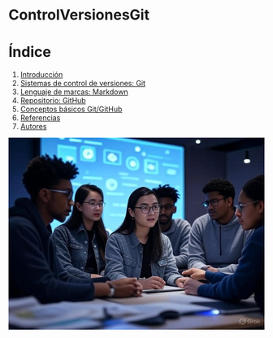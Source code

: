 # ControlVersionesGit

# Índice

1. [Introducción](#introducción)  
2. [Sistemas de control de versiones: Git](#sistemas-de-control-de-versiones-git)  
3. [Lenguaje de marcas: Markdown](markdown.md)  
4. [Repositorio: GitHub](github.md)  
6. [Conceptos básicos Git/GitHub](#conceptos-básicos-gitgithub)  
7. [Referencias](referencias.md)  
8. [Autores](#autores)  


<p align="center">
  <img src="/img/github.jpg" alt="![host](/img/github.jpg)" />
</p>
